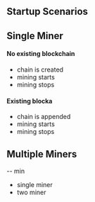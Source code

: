 ## Startup Scenarios

## Single Miner

#### No existing blockchain
* chain is created
* mining starts
* mining stops

#### Existing blocka
* chain is appended
* mining starts
* mining stops

## Multiple Miners

-- min
* single miner
* two miner